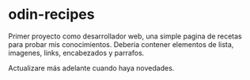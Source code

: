 # odin-recipes

Primer proyecto como desarrollador web, una simple pagina de recetas para probar mis conocimientos.
Deberia contener elementos de lista, imagenes, links, encabezados y parrafos.

Actualizare más adelante cuando haya novedades.